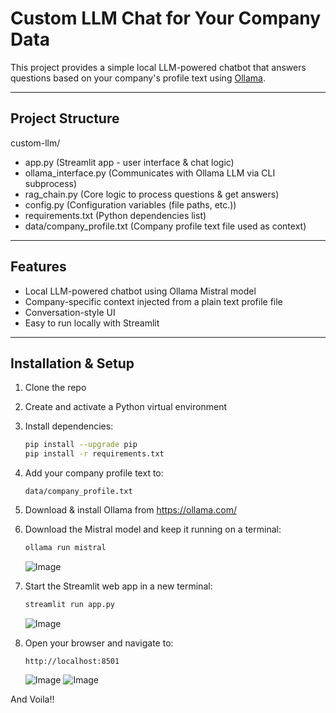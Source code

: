 # Custom LLM Chat for Your Company Data

This project provides a simple local LLM-powered chatbot that answers questions based on your company's profile text using [Ollama](https://ollama.com/).

---

## Project Structure

custom-llm/ <br>
- app.py (Streamlit app - user interface & chat logic) <br>
- ollama_interface.py (Communicates with Ollama LLM via CLI subprocess) <br>
- rag_chain.py (Core logic to process questions & get answers) <br>
- config.py (Configuration variables (file paths, etc.)) <br>
- requirements.txt (Python dependencies list) <br>
- data/company_profile.txt (Company profile text file used as context) <br>


---

## Features

- Local LLM-powered chatbot using Ollama Mistral model
- Company-specific context injected from a plain text profile file
- Conversation-style UI
- Easy to run locally with Streamlit

---

## Installation & Setup

1. Clone the repo

2. Create and activate a Python virtual environment

3. Install dependencies:
    ```bash
    pip install --upgrade pip
    pip install -r requirements.txt
    ```

4. Add your company profile text to:
    ```
    data/company_profile.txt
    ```

5. Download & install Ollama from https://ollama.com/

6. Download the Mistral model and keep it running on a terminal:
    ```bash
    ollama run mistral
    ```
   ![Image](https://github.com/user-attachments/assets/2c8b6c5f-4c8a-4f14-a417-c897a486ddf8)

7. Start the Streamlit web app in a new terminal:
    ```bash
    streamlit run app.py
    ```
   ![Image](https://github.com/user-attachments/assets/3bd46022-e822-43d0-8b8f-44a74acd0950)

8. Open your browser and navigate to:
    ```
    http://localhost:8501
    ```
   ![Image](https://github.com/user-attachments/assets/5995604e-0a6c-4544-bec3-57b0ade5e4e0)
   ![Image](https://github.com/user-attachments/assets/40e5cf93-895f-41f4-b721-8e1607552c42)
   
And Voila!!